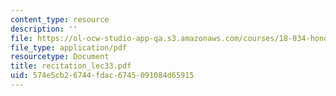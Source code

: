 ```yaml
---
content_type: resource
description: ''
file: https://ol-ocw-studio-app-qa.s3.amazonaws.com/courses/18-034-honors-differential-equations-spring-2004/574e5cb26744fdac6745091084d65915_recitation_lec33.pdf
file_type: application/pdf
resourcetype: Document
title: recitation_lec33.pdf
uid: 574e5cb2-6744-fdac-6745-091084d65915
---
```

